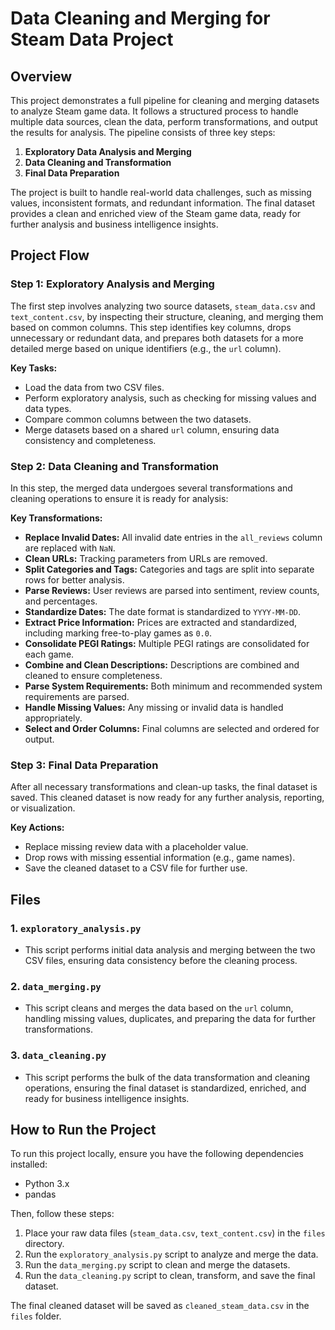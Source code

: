 # Data Cleaning and Merging for Steam Data Project

## Overview

This project demonstrates a full pipeline for cleaning and merging datasets to analyze Steam game data. It follows a structured process to handle multiple data sources, clean the data, perform transformations, and output the results for analysis. The pipeline consists of three key steps:

1. **Exploratory Data Analysis and Merging**
2. **Data Cleaning and Transformation**
3. **Final Data Preparation**

The project is built to handle real-world data challenges, such as missing values, inconsistent formats, and redundant information. The final dataset provides a clean and enriched view of the Steam game data, ready for further analysis and business intelligence insights.

## Project Flow

### Step 1: **Exploratory Analysis and Merging**

The first step involves analyzing two source datasets, `steam_data.csv` and `text_content.csv`, by inspecting their structure, cleaning, and merging them based on common columns. This step identifies key columns, drops unnecessary or redundant data, and prepares both datasets for a more detailed merge based on unique identifiers (e.g., the `url` column).

**Key Tasks:**
- Load the data from two CSV files.
- Perform exploratory analysis, such as checking for missing values and data types.
- Compare common columns between the two datasets.
- Merge datasets based on a shared `url` column, ensuring data consistency and completeness.

### Step 2: **Data Cleaning and Transformation**

In this step, the merged data undergoes several transformations and cleaning operations to ensure it is ready for analysis:

**Key Transformations:**
- **Replace Invalid Dates:** All invalid date entries in the `all_reviews` column are replaced with `NaN`.
- **Clean URLs:** Tracking parameters from URLs are removed.
- **Split Categories and Tags:** Categories and tags are split into separate rows for better analysis.
- **Parse Reviews:** User reviews are parsed into sentiment, review counts, and percentages.
- **Standardize Dates:** The date format is standardized to `YYYY-MM-DD`.
- **Extract Price Information:** Prices are extracted and standardized, including marking free-to-play games as `0.0`.
- **Consolidate PEGI Ratings:** Multiple PEGI ratings are consolidated for each game.
- **Combine and Clean Descriptions:** Descriptions are combined and cleaned to ensure completeness.
- **Parse System Requirements:** Both minimum and recommended system requirements are parsed.
- **Handle Missing Values:** Any missing or invalid data is handled appropriately.
- **Select and Order Columns:** Final columns are selected and ordered for output.

### Step 3: **Final Data Preparation**

After all necessary transformations and clean-up tasks, the final dataset is saved. This cleaned dataset is now ready for any further analysis, reporting, or visualization.

**Key Actions:**
- Replace missing review data with a placeholder value.
- Drop rows with missing essential information (e.g., game names).
- Save the cleaned dataset to a CSV file for further use.

## Files

### 1. `exploratory_analysis.py`
- This script performs initial data analysis and merging between the two CSV files, ensuring data consistency before the cleaning process.

### 2. `data_merging.py`
- This script cleans and merges the data based on the `url` column, handling missing values, duplicates, and preparing the data for further transformations.

### 3. `data_cleaning.py`
- This script performs the bulk of the data transformation and cleaning operations, ensuring the final dataset is standardized, enriched, and ready for business intelligence insights.

## How to Run the Project

To run this project locally, ensure you have the following dependencies installed:
- Python 3.x
- pandas

Then, follow these steps:

1. Place your raw data files (`steam_data.csv`, `text_content.csv`) in the `files` directory.
2. Run the `exploratory_analysis.py` script to analyze and merge the data.
3. Run the `data_merging.py` script to clean and merge the datasets.
4. Run the `data_cleaning.py` script to clean, transform, and save the final dataset.

The final cleaned dataset will be saved as `cleaned_steam_data.csv` in the `files` folder.

